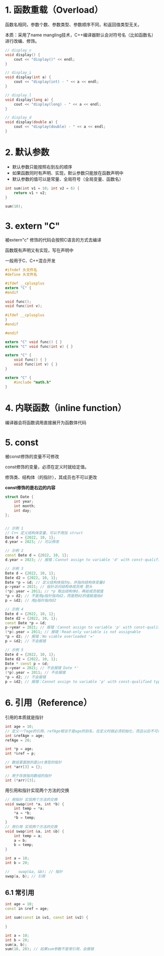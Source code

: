 # 1. 函数重载（Overload）

函数名相同，参数个数、参数类型、参数顺序不同，和返回值类型无关。

本质：采用了name mangling技术，C++编译器默认会对符号名（比如函数名）进行改编、修饰。

``` c
// display_v
void display() {
	cout << "display()" << endl;
}

// display_i
void display(int a) {
	cout << "display(int) - " << a << endl;
}

// display_l
void display(long a) {
	cout << "display(long) - " << a << endl;
}

// display_d
void display(double a) {
	cout << "display(double) - " << a << endl;
}
```

# 2. 默认参数

- 默认参数只能按照右到左的顺序
- 如果函数同时有声明、实现，默认参数只能放在函数声明中
- 默认参数的值可以是常量、全局符号（全局变量、函数名）

``` c
int sum(int v1 = 10; int v2 = 6) {
    return v1 + v2;
}

sum(10);
```



# 3. extern "C"

被extern"c" 修饰的代码会按照C语言的方式去编译

函数既有声明又有实现，写在声明中

一般用于C、C++混合开发

``` c
#ifndef 头文件名
#define 头文件名

#ifdef __cplusplus
extern "C" {
#endif
    
void func();
void func(int v);
    
#ifdef __cplusplus
}
#endif

#endif
```



``` c
extern "C" void func() { }
extern "C" void func(int v) { }

extern "C" {
	void func() { }
	void func(int v) { }
} 

extern "C" {
    #include "math.h"
}
```



# 4. 内联函数（inline function）

编译器会将函数调用直接展开为函数体代码



# 5. const

被const修饰的变量不可修改

const修饰的变量，必须在定义时就给定值。

修饰类、结构体（的指针），其成员也不可以更改

**const修饰的是右边的内容**



``` c++
struct Date {
    int year;
    int month;
    int day;
};


// 示例 1
// C++ 定义结构体变量，可以不用加 struct
Date d = {2022, 10, 1};
d.year = 2023; // 可以修改

// 示例 2
const Date d = {2022, 10, 1};
d.year = 2023; // 报错：Cannot assign to variable 'd' with const-qualified type 'const Date'

// 示例 3
Date d = {2022, 10, 1};
Date d2 = {2022, 10, 1};
Date *p = &d; // 定义结构体指针p，并指向结构体变量d
p->year = 2021; // 指针访问结构体成员用 箭头
(*p).year = 2011; // *p 取出结构体d，再给成员赋值
*p = d2; // 不是用p指针指向d2，而是把d2的值赋值给d
p = &d2; // 用p指针指向d2

// 示例 4
Date d = {2022, 10, 1};
Date d2 = {2022, 10, 1};
const Date *p = &d;
p->year = 2021; // 报错：Cannot assign to variable 'p' with const-qualified type 'const Date *'
(*p).year = 2011; // 报错：Read-only variable is not assignable
*p = d2; // 报错：No viable overloaded '='
p = &d2; // 不会报错

// 示例 5
Date d = {2022, 10, 1};
Date d2 = {2022, 10, 1};
Date * const p = &d;
p->year = 2021; // 不会报错 Date *'
(*p).year = 2011; // 不会报错
*p = d2; // 不会报错
p = &d2; // 报错：Cannot assign to variable 'p' with const-qualified type 'Date *const'
```



# 6. 引用（Reference）

引用的本质就是指针

``` c++
int age = 10;
// 定义一个age的引用，refAge相当于是age的别名，在定义时就必须初始化，而且以后不可以修改
int &refAge = age;
refAge = 20;

int *p = age;
int *&ref = p;

// 数组里面放的是int类型的指针
int *arr[3] = {};

// 用于存放指向数组的指针
int (*arr)[3];
```



用引用和指针实现两个方法的交换

``` c++
// 用指针 实现两个方法的交换
void swap(int *a, int *b) {
    int temp = *a;
    *a = *b;
    *b = temp;
}
// 用引用 实现两个方法的交换
void swap(int &a, int &b) {
    int temp = a;
    a = b;
    b = temp;
}

int a = 10;
int b = 20;

//    swap(&a, &b); // 指针
swap(a, b); // 引用
```



## 6.1 常引用

``` c++
int age = 10;
const in &ref = age;
```

``` c++
int sum(const in &v1, const int &v2) {
    
}

int a = 10;
int b = 20;
sum(a, b);
sum(10, 20); // 如果sum参数不是常引用，会报错
```





